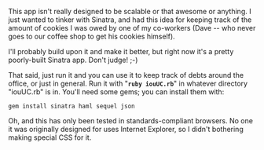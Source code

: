 This app isn't really designed to be scalable or that awesome or anything. I just wanted to tinker with Sinatra, and had this idea for keeping track of the amount of cookies I was owed by one of my co-workers (Dave -- who never goes to our coffee shop to get his cookies himself).

I'll probably build upon it and make it better, but right now it's a pretty poorly-built Sinatra app. Don't judge! ;-)

That said, just run it and you can use it to keep track of debts around the office, or just in general. Run it with "**`ruby iouUC.rb`**" in whatever directory "iouUC.rb" is in. You'll need some gems; you can install them with:
	
	gem install sinatra haml sequel json

Oh, and this has only been tested in standards-compliant browsers. No one it was originally designed for uses Internet Explorer, so I didn't bothering making special CSS for it.